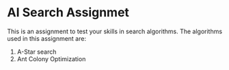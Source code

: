 # AI Search Assignmet
This is an assignment to test your skills in search algorithms.
The algorithms used in this assignment are:

1. A-Star search
2. Ant Colony Optimization
